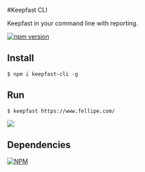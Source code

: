 #Keepfast CLI

Keepfast in your command line with reporting.

 [![npm version](https://badge.fury.io/js/keepfast-cli.svg)](https://badge.fury.io/js/keepfast-cli)

## Install
```
$ npm i keepfast-cli -g
```

## Run
```shell
$ keepfast https://www.fellipe.com/
```

![](https://cloud.githubusercontent.com/assets/381179/12879698/4e2eecea-ce05-11e5-97f4-42fecb842316.png)

## Dependencies

[![NPM](https://nodei.co/npm/keepfast-cli.png)](https://npmjs.org/package/keepfast-cli)
